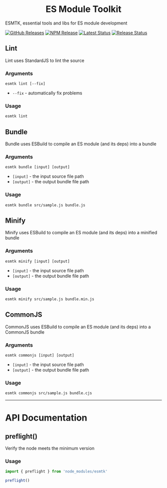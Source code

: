 <h1 align="center">ES Module Toolkit</h1>

ESMTK, essential tools and libs for ES module development

[![GitHub Releases](https://badgen.net/github/tag/vanillaes/esmtk)](https://github.com/vanillaes/esmtk/releases)
[![NPM Release](https://badgen.net/npm/v/esmtk)](https://www.npmjs.com/package/esmtk)
[![Latest Status](https://github.com/vanillaes/esmtk/workflows/Latest/badge.svg)](https://github.com/vanillaes/esmtk/actions)
[![Release Status](https://github.com/vanillaes/esmtk/workflows/Release/badge.svg)](https://github.com/vanillaes/esmtk/actions)


## Lint

Lint uses StandardJS to lint the source

### Arguments

`esmtk lint [--fix]`

- `--fix` - automatically fix problems

### Usage

```sh
esmtk lint
```

## Bundle

Bundle uses ESBuild to compile an ES module (and its deps) into a bundle

### Arguments

`esmtk bundle [input] [output]`

- `[input]` - the input source file path
- `[output]` - the output bundle file path

### Usage

```sh
esmtk bundle src/sample.js bundle.js
```

## Minify

Minify uses ESBuild to compile an ES module (and its deps) into a minified bundle

### Arguments

`esmtk minify [input] [output]`

- `[input]` - the input source file path
- `[output]` - the output bundle file path

### Usage

```sh
esmtk minify src/sample.js bundle.min.js
```

## CommonJS

CommonJS uses ESBuild to compile an ES module (and its deps) into a CommonJS bundle

### Arguments

`esmtk commonjs [input] [output]`

- `[input]` - the input source file path
- `[output]` - the output bundle file path

### Usage

```sh
esmtk commonjs src/sample.js bundle.cjs
```

-----

# API Documentation

## preflight()

Verify the node meets the minimum version

### Usage

```javascript
import { preflight } from 'node_modules/esmtk'

preflight()
```